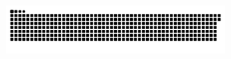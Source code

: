 ![Snake animation](https://github.com/felipepestana18/felipepestana18/blob/output/github-contribution-grid-snake.svg)
